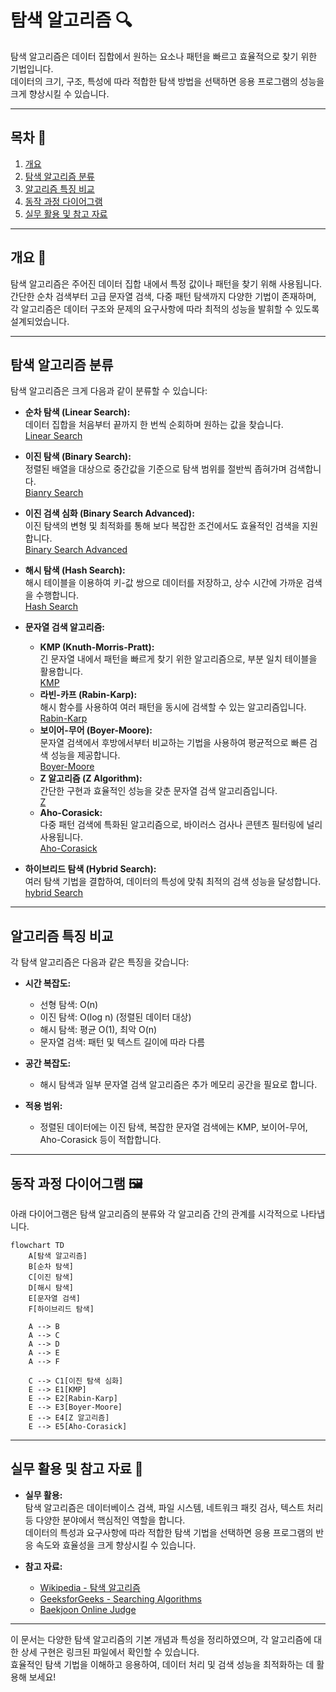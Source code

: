 # 탐색 알고리즘 🔍

탐색 알고리즘은 데이터 집합에서 원하는 요소나 패턴을 빠르고 효율적으로 찾기 위한 기법입니다.  
데이터의 크기, 구조, 특성에 따라 적합한 탐색 방법을 선택하면 응용 프로그램의 성능을 크게 향상시킬 수 있습니다.

---

## 목차 📝
1. [개요](#개요-🧐)
2. [탐색 알고리즘 분류](#탐색-알고리즘-분류)
3. [알고리즘 특징 비교](#알고리즘-특징-비교)
4. [동작 과정 다이어그램](#동작-과정-다이어그램-🖼️)
5. [실무 활용 및 참고 자료](#실무-활용-및-참고-자료-🔗)

---

## 개요 🧐
탐색 알고리즘은 주어진 데이터 집합 내에서 특정 값이나 패턴을 찾기 위해 사용됩니다.  
간단한 순차 검색부터 고급 문자열 검색, 다중 패턴 탐색까지 다양한 기법이 존재하며,  
각 알고리즘은 데이터 구조와 문제의 요구사항에 따라 최적의 성능을 발휘할 수 있도록 설계되었습니다.

---

## 탐색 알고리즘 분류
탐색 알고리즘은 크게 다음과 같이 분류할 수 있습니다:

- **순차 탐색 (Linear Search):**  
  데이터 집합을 처음부터 끝까지 한 번씩 순회하며 원하는 값을 찾습니다.  
  [Linear Search](linear.c)

- **이진 탐색 (Binary Search):**  
  정렬된 배열을 대상으로 중간값을 기준으로 탐색 범위를 절반씩 좁혀가며 검색합니다.  
  [Bianry Search](binary.md)

- **이진 검색 심화 (Binary Search Advanced):**  
  이진 탐색의 변형 및 최적화를 통해 보다 복잡한 조건에서도 효율적인 검색을 지원합니다.  
  [Binary Search Advanced](binary_advanced.c)

- **해시 탐색 (Hash Search):**  
  해시 테이블을 이용하여 키-값 쌍으로 데이터를 저장하고, 상수 시간에 가까운 검색을 수행합니다.  
  [Hash Search](hash.c)

- **문자열 검색 알고리즘:**  
  - **KMP (Knuth-Morris-Pratt):**  
    긴 문자열 내에서 패턴을 빠르게 찾기 위한 알고리즘으로, 부분 일치 테이블을 활용합니다.  
    [KMP](./KMP/README.md)
  - **라빈-카프 (Rabin-Karp):**  
    해시 함수를 사용하여 여러 패턴을 동시에 검색할 수 있는 알고리즘입니다.  
    [Rabin-Karp](./RabinKarp/README.md)
  - **보이어-무어 (Boyer-Moore):**  
    문자열 검색에서 후방에서부터 비교하는 기법을 사용하여 평균적으로 빠른 검색 성능을 제공합니다.  
    [Boyer-Moore](./BoyerMoore/README.md)
  - **Z 알고리즘 (Z Algorithm):**  
    간단한 구현과 효율적인 성능을 갖춘 문자열 검색 알고리즘입니다.  
    [Z](./Z/README.md)
  - **Aho-Corasick:**  
    다중 패턴 검색에 특화된 알고리즘으로, 바이러스 검사나 콘텐츠 필터링에 널리 사용됩니다.  
    [Aho-Corasick](./AhoCorasick/README.md)

- **하이브리드 탐색 (Hybrid Search):**  
  여러 탐색 기법을 결합하여, 데이터의 특성에 맞춰 최적의 검색 성능을 달성합니다.  
  [hybrid Search](./hybrid/README.md)

---

## 알고리즘 특징 비교
각 탐색 알고리즘은 다음과 같은 특징을 갖습니다:

- **시간 복잡도:**  
  - 선형 탐색: O(n)  
  - 이진 탐색: O(log n) (정렬된 데이터 대상)  
  - 해시 탐색: 평균 O(1), 최악 O(n)  
  - 문자열 검색: 패턴 및 텍스트 길이에 따라 다름

- **공간 복잡도:**  
  - 해시 탐색과 일부 문자열 검색 알고리즘은 추가 메모리 공간을 필요로 합니다.
  
- **적용 범위:**  
  - 정렬된 데이터에는 이진 탐색, 복잡한 문자열 검색에는 KMP, 보이어-무어, Aho-Corasick 등이 적합합니다.

---

## 동작 과정 다이어그램 🖼️
아래 다이어그램은 탐색 알고리즘의 분류와 각 알고리즘 간의 관계를 시각적으로 나타냅니다.

```mermaid
flowchart TD
    A[탐색 알고리즘]
    B[순차 탐색]
    C[이진 탐색]
    D[해시 탐색]
    E[문자열 검색]
    F[하이브리드 탐색]

    A --> B
    A --> C
    A --> D
    A --> E
    A --> F

    C --> C1[이진 탐색 심화]
    E --> E1[KMP]
    E --> E2[Rabin-Karp]
    E --> E3[Boyer-Moore]
    E --> E4[Z 알고리즘]
    E --> E5[Aho-Corasick]
```

---

## 실무 활용 및 참고 자료 🔗
- **실무 활용:**  
  탐색 알고리즘은 데이터베이스 검색, 파일 시스템, 네트워크 패킷 검사, 텍스트 처리 등 다양한 분야에서 핵심적인 역할을 합니다.  
  데이터의 특성과 요구사항에 따라 적합한 탐색 기법을 선택하면 응용 프로그램의 반응 속도와 효율성을 크게 향상시킬 수 있습니다.

- **참고 자료:**  
  - [Wikipedia - 탐색 알고리즘](https://ko.wikipedia.org/wiki/%ED%83%90%EC%83%89_%EC%95%8C%EA%B3%A0%EB%A6%AC%EC%A6%98)  
  - [GeeksforGeeks - Searching Algorithms](https://www.geeksforgeeks.org/searching-algorithms/)  
  - [Baekjoon Online Judge](https://www.acmicpc.net/)

---

이 문서는 다양한 탐색 알고리즘의 기본 개념과 특성을 정리하였으며, 각 알고리즘에 대한 상세 구현은 링크된 파일에서 확인할 수 있습니다.  
효율적인 탐색 기법을 이해하고 응용하여, 데이터 처리 및 검색 성능을 최적화하는 데 활용해 보세요!
